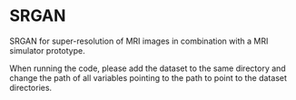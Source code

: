 # SRGAN

SRGAN for super-resolution of MRI images in combination with a MRI simulator prototype. 

When running the code, please add the dataset to the same directory and change the path of 
all variables pointing to the path to point to the dataset directories.
